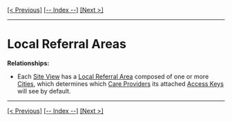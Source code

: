 [[< Previous]](news_items.md) [[-- Index --]](entity_class_index.md) [[Next >]](admin_teams.md)
___
# Local Referral Areas

**Relationships:**
  * Each [Site View](site_views.md) has a [Local Referral Area](local_referral_areas.md) composed of one or more [Cities](cities.md), which determines which [Care Providers](care_providers.md) its attached [Access Keys](access_keys.md) will see by default.

___
[[< Previous]](news_items.md) [[-- Index --]](entity_class_index.md) [[Next >]](admin_teams.md)
